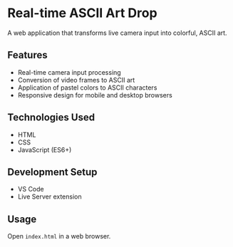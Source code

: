 # Real-time ASCII Art Drop

A web application that transforms live camera input into colorful, ASCII art.

## Features

*   Real-time camera input processing
*   Conversion of video frames to ASCII art
*   Application of pastel colors to ASCII characters
*   Responsive design for mobile and desktop browsers

## Technologies Used

*   HTML
*   CSS
*   JavaScript (ES6+)

## Development Setup

*   VS Code
*   Live Server extension

## Usage

Open `index.html` in a web browser.
